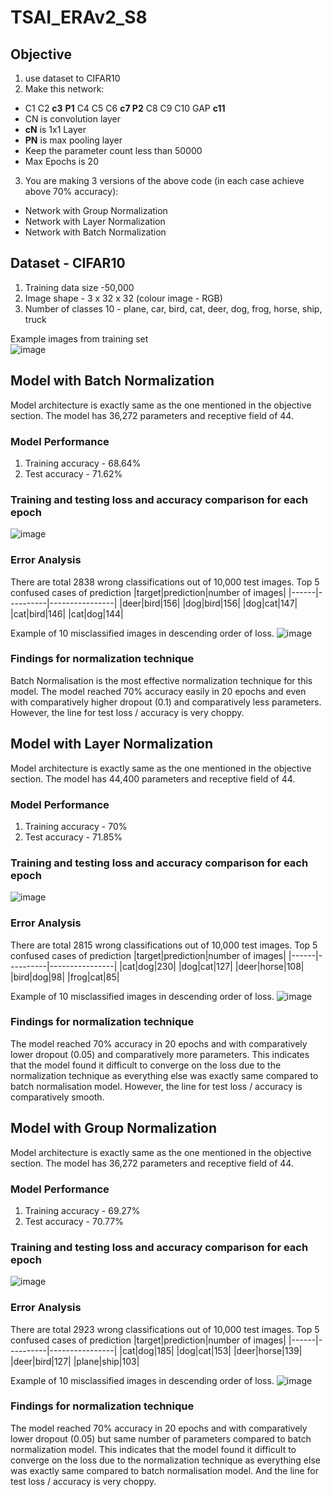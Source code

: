 # TSAI_ERAv2_S8

## Objective
1. use dataset to CIFAR10
2. Make this network:
  - C1 C2 __c3__ __P1__ C4 C5 C6 __c7 P2__ C8 C9 C10 GAP __c11__
  - CN is convolution layer
  - __cN__ is 1x1 Layer
  - __PN__ is max pooling layer
  - Keep the parameter count less than 50000
  - Max Epochs is 20
3. You are making 3 versions of the above code (in each case achieve above 70% accuracy):
  - Network with Group Normalization
  - Network with Layer Normalization
  - Network with Batch Normalization

## Dataset - CIFAR10

1. Training data size -50,000
2. Image shape - 3 x 32 x 32 (colour image - RGB)
3. Number of classes 10 - plane, car, bird, cat, deer, dog, frog, horse, ship, truck

Example images from training set  
![image](https://github.com/sayanbanerjee32/TSAI_ERAv2_S8/assets/11560595/711aed42-d235-45f3-b7e1-729fbb8a01fe)



## Model with Batch Normalization

Model architecture is exactly same as the one mentioned in the objective section. The model has 36,272 parameters and receptive field of 44.

### Model Performance

1. Training accuracy - 68.64%
2. Test accuracy - 71.62%

### Training and testing loss and accuracy comparison for each epoch
![image](https://github.com/sayanbanerjee32/TSAI_ERAv2_S8/assets/11560595/0131ad55-a2b2-4953-bb80-88b62513f286)

### Error Analysis
There are total 2838 wrong classifications out of 10,000 test images. Top 5 confused cases of prediction
|target|prediction|number of images|
|------|----------|----------------|
|deer|bird|156|
|dog|bird|156|
|dog|cat|147|
|cat|bird|146|
|cat|dog|144|


Example of 10 misclassified images in descending order of loss. 
![image](https://github.com/sayanbanerjee32/TSAI_ERAv2_S8/assets/11560595/e227cb7a-8c70-493a-9e91-06716ddb3068)

### Findings for normalization technique

Batch Normalisation is the most effective normalization technique for this model. The model reached 70% accuracy easily in 20 epochs and even with comparatively higher dropout (0.1) and comparatively less parameters. However, the line for test loss / accuracy is very choppy.

## Model with Layer Normalization

Model architecture is exactly same as the one mentioned in the objective section. The model has 44,400 parameters and receptive field of 44.

### Model Performance

1. Training accuracy - 70%
2. Test accuracy - 71.85%

### Training and testing loss and accuracy comparison for each epoch
![image](https://github.com/sayanbanerjee32/TSAI_ERAv2_S8/assets/11560595/22fc57f9-352c-41d5-a660-08504cc23182)

### Error Analysis
There are total 2815 wrong classifications out of 10,000 test images. Top 5 confused cases of prediction
|target|prediction|number of images|
|------|----------|----------------|
|cat|dog|230|
|dog|cat|127|
|deer|horse|108|
|bird|dog|98|
|frog|cat|85|
  
Example of 10 misclassified images in descending order of loss. 
![image](https://github.com/sayanbanerjee32/TSAI_ERAv2_S8/assets/11560595/db450619-bc4f-44e2-8fc5-9f973baaf797)


### Findings for normalization technique

The model reached 70% accuracy in 20 epochs and with comparatively lower dropout (0.05) and comparatively more parameters. This indicates that the model found it difficult to converge on the loss due to the normalization technique as everything else was exactly same compared to batch normalisation model. However, the line for test loss / accuracy is comparatively smooth.

## Model with Group Normalization

Model architecture is exactly same as the one mentioned in the objective section. The model has 36,272 parameters and receptive field of 44.

### Model Performance

1. Training accuracy - 69.27%
2. Test accuracy - 70.77%

### Training and testing loss and accuracy comparison for each epoch
![image](https://github.com/sayanbanerjee32/TSAI_ERAv2_S8/assets/11560595/56681db9-c0eb-414d-82af-5003e0cb7ce0)

### Error Analysis
There are total 2923 wrong classifications out of 10,000 test images. Top 5 confused cases of prediction
|target|prediction|number of images|
|------|----------|----------------|
|cat|dog|185|
|dog|cat|153|
|deer|horse|139|
|deer|bird|127|
|plane|ship|103|

Example of 10 misclassified images in descending order of loss. 
![image](https://github.com/sayanbanerjee32/TSAI_ERAv2_S8/assets/11560595/74f98fcf-bf31-418d-9029-89c16911b06f)

### Findings for normalization technique

The model reached 70% accuracy in 20 epochs and with comparatively lower dropout (0.05) but same number of parameters compared to batch normalization model. This indicates that the model found it difficult to converge on the loss due to the normalization technique as everything else was exactly same compared to batch normalisation model. And the line for test loss / accuracy is very choppy.
